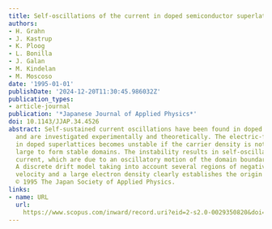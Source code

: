 ```yaml
---
title: Self-oscillations of the current in doped semiconductor superlattices
authors:
- H. Grahn
- J. Kastrup
- K. Ploog
- L. Bonilla
- J. Galan
- M. Kindelan
- M. Moscoso
date: '1995-01-01'
publishDate: '2024-12-20T11:30:45.986032Z'
publication_types:
- article-journal
publication: '*Japanese Journal of Applied Physics*'
doi: 10.1143/JJAP.34.4526
abstract: Self-sustained current oscillations have been found in doped GaAs-AlAs superlattices
  and are investigated experimentally and theoretically. The electric-field distribution
  in doped superlattices becomes unstable if the carrier density is not sufficiently
  large to form stable domains. The instability results in self-oscillations of the
  current, which are due to an oscillatory motion of the domain boundary in the superlattice.
  A discrete drift model taking into account several regions of negative differential
  velocity and a large electron density clearly establishes the origin of these oscillations.
  © 1995 The Japan Society of Applied Physics.
links:
- name: URL
  url: 
    https://www.scopus.com/inward/record.uri?eid=2-s2.0-0029350820&doi=10.1143%2fJJAP.34.4526&partnerID=40&md5=1273e36f8a0335a66d8f214c0ae7bb36
---
```

